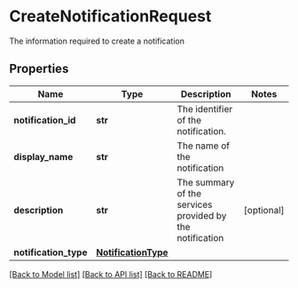 # CreateNotificationRequest

The information required to create a notification

## Properties
Name | Type | Description | Notes
------------ | ------------- | ------------- | -------------
**notification_id** | **str** | The identifier of the notification. | 
**display_name** | **str** | The name of the notification | 
**description** | **str** | The summary of the services provided by the notification | [optional] 
**notification_type** | [**NotificationType**](NotificationType.md) |  | 

[[Back to Model list]](../README.md#documentation-for-models) [[Back to API list]](../README.md#documentation-for-api-endpoints) [[Back to README]](../README.md)


